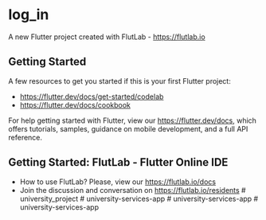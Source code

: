 # log_in

A new Flutter project created with FlutLab - https://flutlab.io

## Getting Started

A few resources to get you started if this is your first Flutter project:

- https://flutter.dev/docs/get-started/codelab
- https://flutter.dev/docs/cookbook

For help getting started with Flutter, view our
https://flutter.dev/docs, which offers tutorials,
samples, guidance on mobile development, and a full API reference.

## Getting Started: FlutLab - Flutter Online IDE

- How to use FlutLab? Please, view our https://flutlab.io/docs
- Join the discussion and conversation on https://flutlab.io/residents
#   u n i v e r s i t y _ p r o j e c t  
 #   u n i v e r s i t y - s e r v i c e s - a p p  
 #   u n i v e r s i t y - s e r v i c e s - a p p  
 #   u n i v e r s i t y - s e r v i c e s - a p p  
 